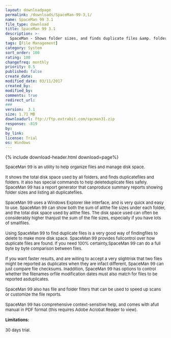 ```yaml
---
layout: downloadpage
permalink: /downloads/SpaceMan-99-3,1/
name: SpaceMan 99 3.1
file_type: download
title: SpaceMan 99 3.1
description: >-
  SpaceMan - Shows folder sizes, and finds duplicate files &amp. folders
tags: [File Management]
category: System
sort_order: 100
rating: 100
changefreq: monthly
priority: 0.5
published: false
create_date: 
modified_date: 03/11/2017
created_by: 
modified_by: 
comments: true
redirect_url: 
### 
version:  3.1
size: 1.71 MB
downloadurl: ftp://ftp.extrabit.com/spcman31.zip
response: -819
by: 
by_link: 
license: Trial 
os: Windows
---
```


{% include download-header.html download=page%}

<p style="fix-download-text !important">
<p><font size="2"><p>SpaceMan 99 is an utility to help organize files and manage disk space.<br />
<br />
It shows the total disk space used by all folders, and finds duplicatefiles and folders. It also has special commands to help deleteduplicate files safely. SpaceMan 99 has a report generator that canproduce summary reports showing folder sizes and listing all duplicatefiles.<br />
<br />
SpaceMan 99 uses a Windows Explorer like interface, and is very quick and easy to use. SpaceMan 99 can show both the sum of allthe file sizes under each folder, and the total disk space used by allthe files. The disk space used can often be considerably higher thanjust the sum of the file sizes, especially if you have lots of smallfiles.<br />
<br />
Using SpaceMan 99 to find duplicate files is a very good way of findingfiles to delete to make more disk space. SpaceMan 99 provides fullcontrol over how duplicate files are found. If you need 100% certainty,SpaceMan 99 can do a full byte by byte comparison between files. <br />
<br />
If you want faster results, and are willing to accept a very slightrisk that two files might be reported as duplicates when they are infact different, SpaceMan 99 can just compare file checksums. Inaddition, SpaceMan 99 has options to control whether the filenames orfile modification dates must also match for files to be reported asduplicates.<br />
<br />
SpaceMan 99 also has file and folder filters that can be used to speed up scans or customize the file reports.<br />
<br />
SpaceMan 99 has comprehensive context-sensitive help, and comes with afull manual in PDF format (this requires Adobe Acrobat Reader to view).<br />
<br />
<span><strong>Limitations:</strong></span><br />
<br />
30 days trial.</p></p></p>
